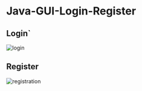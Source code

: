 # Java-GUI-Login-Register

## Login`
![login](https://github.com/YokYoky/Java-GUI-Login-Register/assets/89176758/cedacc3f-7110-4e56-81d8-790d45cd8936)


## Register
![registration](https://github.com/YokYoky/Java-GUI-Login-Register/assets/89176758/5a4bf2b1-90d2-40de-9685-7b678feaf298)
